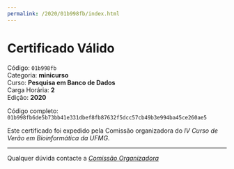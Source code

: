 ```yaml
---
permalink: /2020/01b998fb/index.html
---
```


# Certificado Válido

Código: `01b998fb`<br>
Categoria: **minicurso**<br>
Curso: **Pesquisa em Banco de Dados**<br>
Carga Horária: **2**<br>
Edição: **2020**<br>


Código completo: `01b998fb6de5b73bb41e331dbef8fb87632f5dcc57cb49b3e994ba45ce260ae5`


Este certificado foi expedido pela Comissão organizadora do *IV Curso de Verão em Bioinformática da UFMG*.

----

Qualquer dúvida contacte a [_Comissão Organizadora_](<mailto:cursobioinfoufmg@gmail.com$subject=[Certificados]>)

